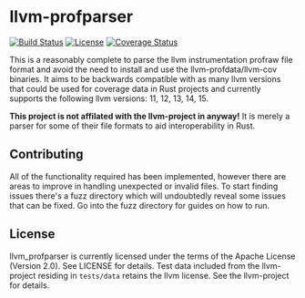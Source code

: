# llvm-profparser

[![Build Status](https://github.com/xd009642/llvm-profparser/workflows/Build/badge.svg)](https://github.com/xd009642/llvm-profparser/actions)
[![License](https://img.shields.io/badge/License-Apache%202.0-blue.svg)](https://opensource.org/licenses/Apache-2.0)
[![Coverage Status](https://coveralls.io/repos/github/xd009642/llvm-profparser/badge.svg?branch=master)](https://coveralls.io/github/xd009642/llvm-profparser?branch=master)

This is a reasonably complete to parse the llvm instrumentation profraw file
format and avoid the need to install and use the llvm-profdata/llvm-cov
binaries. It aims to be backwards compatible with as many llvm versions that
could be used for coverage data in Rust projects and currently supports the
following llvm versions: 11, 12, 13, 14, 15. 

**This project is not affilated with the llvm-project in anyway!** It is merely
a parser for some of their file formats to aid interoperability in Rust.

## Contributing

All of the functionality required has been implemented, however there are areas
to improve in handling unexpected or invalid files. To start finding issues
there's a fuzz directory which will undoubtedly reveal some issues that can be
fixed. Go into the fuzz directory for guides on how to run. 

## License

llvm\_profparser is currently licensed under the terms of the Apache License
(Version 2.0). See LICENSE for details. Test data included from the llvm-project
residing in `tests/data` retains the llvm license. See the llvm-project for 
details. 
